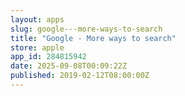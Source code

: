 ```yaml
---
layout: apps
slug: google---more-ways-to-search
title: "Google - More ways to search"
store: apple
app_id: 284815942
date: 2025-09-08T00:09:22Z
published: 2019-02-12T08:00:00Z
---
```

